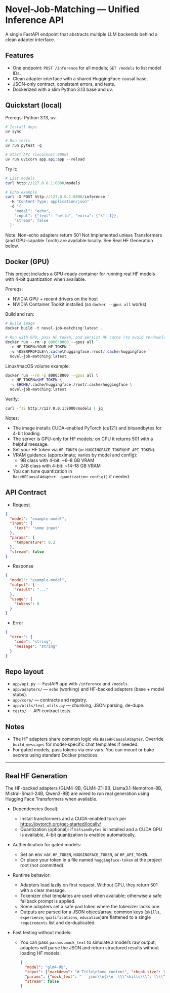 # Novel-Job-Matching — Unified Inference API

A single FastAPI endpoint that abstracts multiple LLM backends behind a clean adapter interface.

## Features

- One endpoint: `POST /inference` for all models; `GET /models` to list model IDs.
- Clean adapter interface with a shared HuggingFace causal base.
- JSON-only contract, consistent errors, and tests.
- Dockerized with a slim Python 3.13 base and uv.

## Quickstart (local)

Prereqs: Python 3.13, uv.

```powershell
# Install deps
uv sync

# Run tests
uv run pytest -q

# Start API (localhost:8000)
uv run uvicorn app.api:app --reload
```

Try it:

```powershell
# List models
curl http://127.0.0.1:8000/models

# Echo example
curl -X POST http://127.0.0.1:8000/inference `
  -H "Content-Type: application/json" `
  -d '{
    "model": "echo",
    "input": {"text": "hello", "extra": {"k": 1}},
    "stream": false
  }'
```

Note: Non-echo adapters return 501 Not Implemented unless Transformers (and GPU-capable Torch) are available locally.
See Real HF Generation below.

## Docker (GPU)

This project includes a GPU-ready container for running real HF models with 4-bit quantization when available.

Prereqs:

- NVIDIA GPU + recent drivers on the host
- NVIDIA Container Toolkit installed (so `docker --gpus all` works)

Build and run:

```powershell
# Build image
docker build -t novel-job-matching:latest .

# Run with GPU, pass HF token, and persist HF cache (to avoid re-downloading models)
docker run --rm -p 8000:8000 --gpus all `
  -e HF_TOKEN=YOUR_HF_TOKEN `
  -v %USERPROFILE%\.cache\huggingface:/root/.cache/huggingface `
  novel-job-matching:latest
```

Linux/macOS volume example:

```bash
docker run --rm -p 8000:8000 --gpus all \
  -e HF_TOKEN=$HF_TOKEN \
  -v $HOME/.cache/huggingface:/root/.cache/huggingface \
  novel-job-matching:latest
```

Verify:

```bash
curl -fsS http://127.0.0.1:8000/models | jq
```

Notes:

- The image installs CUDA-enabled PyTorch (cu121) and bitsandbytes for 4-bit loading.
- The server is GPU-only for HF models; on CPU it returns 501 with a helpful message.
- Set your HF token via `HF_TOKEN` (or `HUGGINGFACE_TOKEN`/`HF_API_TOKEN`).
- VRAM guidance (approximate; varies by model and config):
    - 9B class with 4-bit: ~6–8 GB VRAM
    - 24B class with 4-bit: ~14–18 GB VRAM
- You can tune quantization in `BaseHFCausalAdapter._quantization_config()` if needed.

## API Contract

- Request

```json
{
  "model": "example-model",
  "input": {
    "text": "some input"
  },
  "params": {
    "temperature": 0.2
  },
  "stream": false
}
```

- Response

```json
{
  "model": "example-model",
  "output": {
    "result": "..."
  },
  "usage": {
    "tokens": 0
  }
}
```

- Error

```json
{
  "error": {
    "code": "string",
    "message": "string"
  }
}
```

## Repo layout

- `app/api.py` — FastAPI app with `/inference` and `/models`.
- `app/adapters/` — `echo` (working) and HF-backed adapters (base + model stubs).
- `app/core/` — contracts and registry.
- `app/utils/text_utils.py` — chunking, JSON parsing, de-dupe.
- `tests/` — API contract tests.

## Notes

- The HF adapters share common logic via `BaseHFCausalAdapter`. Override `build_messages` for model-specific chat
  templates if needed.
- For gated models, pass tokens via env vars. You can mount or bake secrets using standard Docker practices.

---

## Real HF Generation

The HF-backed adapters (GLM4-9B, GLM4-Z1-9B, Llama3.1-Nemotron-8B, Mistral-Small-24B, Qwen3-8B) are wired to run real
generation using Hugging Face Transformers when available.

- Dependencies (local):
    - Install transformers and a CUDA-enabled torch per https://pytorch.org/get-started/locally/
    - Quantization (optional): if `bitsandbytes` is installed and a CUDA GPU is available, 4-bit quantization is enabled
      automatically.

- Authentication for gated models:
    - Set an env var: `HF_TOKEN`, `HUGGINGFACE_TOKEN`, or `HF_API_TOKEN`.
    - Or place your token in a file named `huggingface-token` at the project root (not committed).

- Runtime behavior:
    - Adapters load lazily on first request. Without GPU, they return 501 with a clear message.
    - Tokenizer chat templates are used when available; otherwise a safe fallback prompt is applied.
    - Some adapters set a safe pad token where the tokenizer lacks one.
    - Outputs are parsed for a JSON object/array; common keys (`skills`, `experience`, `qualifications`, `education`)are
      flattened to a single `requirements` list and de-duplicated.

- Fast testing without models:
    - You can pass `params.mock_text` to simulate a model’s raw output; adapters will parse the JSON and return
      structured results without loading HF models:
      ```json
      {
        "model": "glm4-9b",
        "input": {"markdown": "# Title\nSome content", "chunk_size": 128},
        "params": {"mock_text": "```json\\n{\\n  \\\"skills\\\": [\\\"Python\\\"],\\n  \\\"experience\\\": [\\\"3+ years\\\"]\\n}\\n```"},
        "stream": false
      }
      ```
